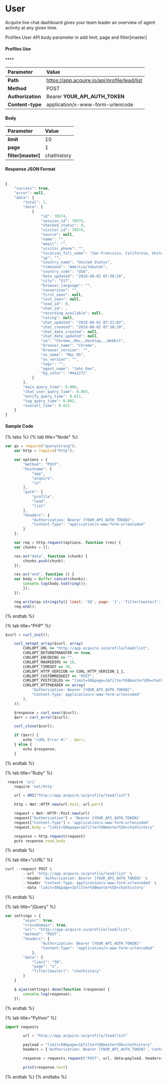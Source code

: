 # User

Acquire live chat dashboard gives your team leader an overview of agent activity at any given time.

Profiles User API body parameter in add limit, page and filter\[master\]

#### **Profiles Use**

\*\*\*\*

| Parameter | Value |
| :--- | :--- |
| **Path** | https://app.acquire.io/api/profile/lead/list |
| **Method** | POST |
| **Authorization** | Bearer **YOUR\_API\_AUTH\_TOKEN** |
| **Content-type** | application/x-www-form-urlencode |

#### **Body**

| Parameter | Value |
| :--- | :--- |
| **limit** | 10 |
| **page** | 1 |
| **filter\[master\]** | chathistory |

#### **Response JSON Format**

```javascript

{
    "success": true,
    "error": null,
    "data": {
        "total": 1,
        "data": [
            {
                "id": 70574,
                "session_id": 70574,
                "checked_status": 0,
                "visitor_id": 70574,
                "source": null,
                "name": "",
                "email": "",
                "visitor_phone": "",
                "location_full_name": "San Francisco, California, United States",
                "ip": "",
                "country_name": "United States",
                "timezone": "America/Yakutat",
                "country_code": "USA",
                "date_updated": "2018-08-02 07:30:28",
                "city": "517",
                "browser_language": "",
                "conversion": "",
                "first_seen": null,
                "last_seen": null,
                "lead_id": 0,
                "chat_id": ,
                "recording_available": null,
                "rating": null,
                "chat_updated": "2018-08-02 07:31:02",
                "chat_created": "2018-08-02 07:30:28",
                "chat_date_created": null,
                "chat_date_updated": null,
                "ua": "Chrome,,Mac,,Desktop,,,WebKit",
                "browser_name": "Chrome",
                "browser_version": "",
                "os_name": "Mac OS",
                "os_version": "",
                "tags": "",
                "agent_name": "John Deo",
                "bg_color": "#4a1271"
            }
        ],
        "main_query_time": 0.006,
        "chat_user_query_time": 0.003,
        "notify_query_time": 0.011,
        "tag_query_time": 0.002,
        "overall_time": 0.022
    }
}

```

#### **Sample Code**

{% tabs %}
{% tab title="Node" %}
```javascript
var qs = require("querystring");
	var http = require("http");

	var options = {
		"method": "POST",
		"hostname": [
			"app",
			"acquire",
			"io"
		],
		"path": [
			"profile",
			"lead",
			"list"
		],
		"headers": {
			"Authorization: Bearer [YOUR_API_AUTH_TOKEN]",
			"Content-Type": "application/x-www-form-urlencoded"
		}
	};

	var req = http.request(options, function (res) {
	var chunks = [];

	res.on("data", function (chunk) {
		chunks.push(chunk);
	});

	res.on("end", function () {
    var body = Buffer.concat(chunks);
		console.log(body.toString());
		});
	});

	req.write(qs.stringify({ limit: '50', page: '1', 'filter[master]': 'chathistory' }));
	req.end();
```
{% endtab %}

{% tab title="PHP" %}
```javascript
$curl = curl_init();

	curl_setopt_array($curl, array(
		CURLOPT_URL => "http://app.acquire.io/profile/lead/list",
		CURLOPT_RETURNTRANSFER => true,
		CURLOPT_ENCODING => "",
		CURLOPT_MAXREDIRS => 10,
		CURLOPT_TIMEOUT => 30,
		CURLOPT_HTTP_VERSION => CURL_HTTP_VERSION_1_1,
		CURLOPT_CUSTOMREQUEST => "POST",
		CURLOPT_POSTFIELDS => "limit=50&page=1&filter%5Bmaster%5D=chathistory",
		CURLOPT_HTTPHEADER => array(
			"Authorization: Bearer [YOUR_API_AUTH_TOKEN]",
			"Content-Type: application/x-www-form-urlencoded"
		),
	));

	$response = curl_exec($curl);
	$err = curl_error($curl);

	curl_close($curl);

	if ($err) {
		echo "cURL Error #:" . $err;
	} else {
		echo $response;
	}
```
{% endtab %}

{% tab title="Ruby" %}
```javascript
 require 'uri'
	require 'net/http'

	url = URI("http://app.acquire.io/profile/lead/list")

	http = Net::HTTP.new(url.host, url.port)

	request = Net::HTTP::Post.new(url)
	request["Authorization"] = 'Bearer [YOUR_API_AUTH_TOKEN]'
	request["Content-Type"] = 'application/x-www-form-urlencoded'
	request.body = "limit=50&page=1&filter%5Bmaster%5D=chathistory"

	response = http.request(request)
	puts response.read_body
```
{% endtab %}

{% tab title="cURL" %}
```javascript
curl --request POST \
		--url 'http://app.acquire.io/profile/lead/list' \
		--header 'Authorization: Bearer [YOUR_API_AUTH_TOKEN]' \
		--header 'Content-Type: application/x-www-form-urlencoded' \
		--data 'limit=50&page=1&filter%5Bmaster%5D=chathistory'
```
{% endtab %}

{% tab title="jQuery" %}
```javascript
var settings = {
		"async": true,
		"crossDomain": true,
		"url": "http://app.acquire.io/profile/lead/list",
		"method": "POST",
		"headers": {
				"Authorization: Bearer [YOUR_API_AUTH_TOKEN]"
				"Content-Type": "application/x-www-form-urlencoded"
			},
		"data": {
			"limit": "50",
			"page": "1",
			"filter[master]": "chathistory"
		}
	}

	$.ajax(settings).done(function (response) {
		console.log(response);
	});
```
{% endtab %}

{% tab title="Python" %}
```javascript
import requests

		url = "http://app.acquire.io/profile/lead/list"

		payload = "limit=50&page=1&filter%5Bmaster%5D=chathistory"
		headers = {'Authorization: Bearer [YOUR_API_AUTH_TOKEN]','Content-Type': 'application/x-www-form-urlencoded'}

		response = requests.request("POST", url, data=payload, headers=headers)

		print(response.text)
```
{% endtab %}
{% endtabs %}

